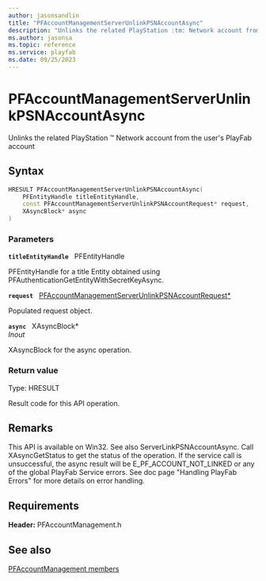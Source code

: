 ```yaml
---
author: jasonsandlin
title: "PFAccountManagementServerUnlinkPSNAccountAsync"
description: "Unlinks the related PlayStation :tm: Network account from the user's PlayFab account"
ms.author: jasonsa
ms.topic: reference
ms.service: playfab
ms.date: 09/25/2023
---
```


# PFAccountManagementServerUnlinkPSNAccountAsync  

Unlinks the related PlayStation :tm: Network account from the user's PlayFab account  

## Syntax  
  
```cpp
HRESULT PFAccountManagementServerUnlinkPSNAccountAsync(  
    PFEntityHandle titleEntityHandle,  
    const PFAccountManagementServerUnlinkPSNAccountRequest* request,  
    XAsyncBlock* async  
)  
```  
  
### Parameters  
  
**`titleEntityHandle`** &nbsp; PFEntityHandle  
  
PFEntityHandle for a title Entity obtained using PFAuthenticationGetEntityWithSecretKeyAsync.  
  
**`request`** &nbsp; [PFAccountManagementServerUnlinkPSNAccountRequest*](../../pfaccountmanagementtypes/structs/pfaccountmanagementserverunlinkpsnaccountrequest.md)  
  
Populated request object.  
  
**`async`** &nbsp; XAsyncBlock*  
*_Inout_*  
  
XAsyncBlock for the async operation.  
  
  
### Return value
Type: HRESULT
  
Result code for this API operation.
  
## Remarks  
  
This API is available on Win32. See also ServerLinkPSNAccountAsync. Call XAsyncGetStatus to get the status of the operation. If the service call is unsuccessful, the async result will be E_PF_ACCOUNT_NOT_LINKED or any of the global PlayFab Service errors. See doc page "Handling PlayFab Errors" for more details on error handling.
  
## Requirements  
  
**Header:** PFAccountManagement.h
  
## See also  
[PFAccountManagement members](../pfaccountmanagement_members.md)  

  
  
